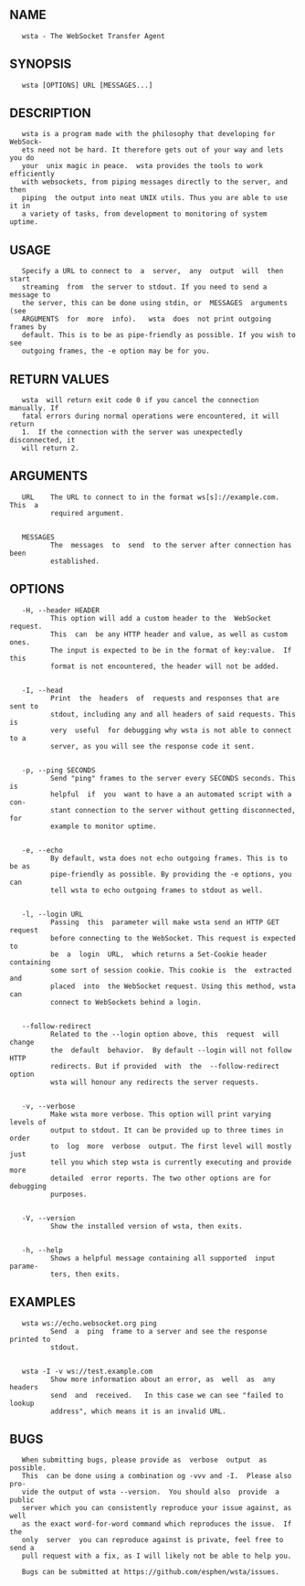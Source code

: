 


## NAME
       wsta - The WebSocket Transfer Agent

## SYNOPSIS
       wsta [OPTIONS] URL [MESSAGES...]


## DESCRIPTION
       wsta is a program made with the philosophy that developing for WebSock-
       ets need not be hard. It therefore gets out of your way and lets you do
       your  unix magic in peace.  wsta provides the tools to work efficiently
       with websockets, from piping messages directly to the server, and  then
       piping  the output into neat UNIX utils. Thus you are able to use it in
       a variety of tasks, from development to monitoring of system uptime.


## USAGE
       Specify a URL to connect to  a  server,  any  output  will  then  start
       streaming  from  the server to stdout. If you need to send a message to
       the server, this can be done using stdin, or  MESSAGES  arguments  (see
       ARGUMENTS  for  more  info).   wsta  does  not print outgoing frames by
       default. This is to be as pipe-friendly as possible. If you wish to see
       outgoing frames, the -e option may be for you.


## RETURN VALUES
       wsta  will return exit code 0 if you cancel the connection manually. If
       fatal errors during normal operations were encountered, it will  return
       1.  If the connection with the server was unexpectedly disconnected, it
       will return 2.


## ARGUMENTS
       URL    The URL to connect to in the format ws[s]://example.com. This  a
              required argument.


       MESSAGES
              The  messages  to  send  to the server after connection has been
              established.


## OPTIONS
       -H, --header HEADER
              This option will add a custom header to the  WebSocket  request.
              This  can  be any HTTP header and value, as well as custom ones.
              The input is expected to be in the format of key:value.  If this
              format is not encountered, the header will not be added.


       -I, --head
              Print  the  headers  of  requests and responses that are sent to
              stdout, including any and all headers of said requests. This  is
              very  useful  for debugging why wsta is not able to connect to a
              server, as you will see the response code it sent.


       -p, --ping SECONDS
              Send "ping" frames to the server every SECONDS seconds. This  is
              helpful  if  you  want to have a an automated script with a con-
              stant connection to the server without getting disconnected, for
              example to monitor uptime.


       -e, --echo
              By default, wsta does not echo outgoing frames. This is to be as
              pipe-friendly as possible. By providing the -e options, you  can
              tell wsta to echo outgoing frames to stdout as well.


       -l, --login URL
              Passing  this  parameter will make wsta send an HTTP GET request
              before connecting to the WebSocket. This request is expected  to
              be  a  login  URL,  which returns a Set-Cookie header containing
              some sort of session cookie. This cookie is  the  extracted  and
              placed  into  the WebSocket request. Using this method, wsta can
              connect to WebSockets behind a login.


       --follow-redirect
              Related to the --login option above, this  request  will  change
              the  default  behavior.  By default --login will not follow HTTP
              redirects. But if provided  with  the  --follow-redirect  option
              wsta will honour any redirects the server requests.


       -v, --verbose
              Make wsta more verbose. This option will print varying levels of
              output to stdout. It can be provided up to three times in  order
              to  log  more  verbose  output. The first level will mostly just
              tell you which step wsta is currently executing and provide more
              detailed  error reports. The two other options are for debugging
              purposes.


       -V, --version
              Show the installed version of wsta, then exits.


       -h, --help
              Shows a helpful message containing all supported  input  parame-
              ters, then exits.


## EXAMPLES
       wsta ws://echo.websocket.org ping
              Send  a  ping  frame to a server and see the response printed to
              stdout.


       wsta -I -v ws://test.example.com
              Show more information about an error, as  well  as  any  headers
              send  and  received.   In this case we can see "failed to lookup
              address", which means it is an invalid URL.



## BUGS
       When submitting bugs, please provide as  verbose  output  as  possible.
       This  can be done using a combination og -vvv and -I.  Please also pro-
       vide the output of wsta --version.  You should also  provide  a  public
       server which you can consistently reproduce your issue against, as well
       as the exact word-for-word command which reproduces the issue.  If  the
       only  server  you can reproduce against is private, feel free to send a
       pull request with a fix, as I will likely not be able to help you.

       Bugs can be submitted at https://github.com/esphen/wsta/issues.




